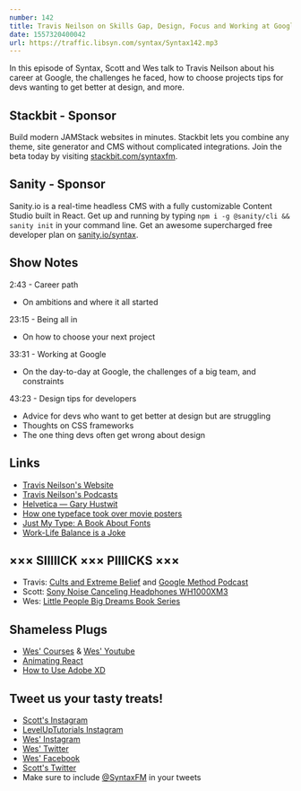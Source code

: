 ```yaml
---
number: 142
title: Travis Neilson on Skills Gap, Design, Focus and Working at Google
date: 1557320400042
url: https://traffic.libsyn.com/syntax/Syntax142.mp3
---
```


In this episode of Syntax, Scott and Wes talk to Travis Neilson about his career at Google, the challenges he faced, how to choose projects tips for devs wanting to get better at design, and more.

## Stackbit - Sponsor

Build modern JAMStack websites in minutes. Stackbit lets you combine any theme, site generator and CMS without complicated integrations. Join the beta today by visiting [stackbit.com/syntaxfm](https://www.stackbit.com/syntaxfm/).

## Sanity - Sponsor

Sanity.io is a real-time headless CMS with a fully customizable Content Studio built in React. Get up and running by typing `npm i -g @sanity/cli && sanity init` in your command line. Get an awesome supercharged free developer plan on [sanity.io/syntax](https://sanity.io/syntax?utm_source=syntax-fm&utm_campaign=syntax1). 

## Show Notes

2:43 - Career path

* On ambitions and where it all started

23:15 - Being all in

* On how to choose your next project

33:31 - Working at Google

* On the day-to-day at Google, the challenges of a big team, and constraints

43:23 - Design tips for developers

* Advice for devs who want to get better at design but are struggling
* Thoughts on CSS frameworks
* The one thing devs often get wrong about design

## Links
* [Travis Neilson's Website](http://travisneilson.com/)
* [Travis Neilson's Podcasts](http://travisneilson.com/podcasts/)
* [Helvetica — Gary Hustwit](https://www.amazon.com/Helvetica-David-Carson/dp/B079N3Y4C6)
* [How one typeface took over movie posters](https://www.youtube.com/watch?v=yI4shGV1EsM)
* [Just My Type: A Book About Fonts](https://www.amazon.com/Just-My-Type-About-Fonts/dp/1592407463)
* [Work-Life Balance is a Joke](https://us6.campaign-archive.com/?u=2abae111d44df144b3b3986bc&id=43066ab0cb&e=%5BUNIQID%5D)

## ××× SIIIIICK ××× PIIIICKS ×××
* Travis: [Cults and Extreme Belief](https://www.hulu.com/series/cults-and-extreme-belief-732b89b1-7af0-4bed-9a28-6ca51d2b1e69) and [Google Method Podcast](https://design.google/library/method-podcast-episode-1/)
* Scott: [Sony Noise Canceling Headphones WH1000XM3](https://amzn.to/2Gqc7Tt)
* Wes: [Little People Big Dreams Book Series](https://amzn.to/2DfA0Lk)

## Shameless Plugs
* [Wes' Courses](wesbos.com/courses) & [Wes' Youtube](https://www.youtube.com/user/wesbos)
* [Animating React](https://www.leveluptutorials.com/tutorials/animating-react)
* [How to Use Adobe XD](leveluptutorials.com/pro)

## Tweet us your tasty treats!
* [Scott's Instagram](https://www.instagram.com/stolinski/)
* [LevelUpTutorials Instagram](https://www.instagram.com/LevelUpTutorials/)
* [Wes' Instagram](https://www.instagram.com/wesbos/)
* [Wes' Twitter](https://twitter.com/wesbos)
* [Wes' Facebook](https://www.facebook.com/wesbos.developer)
* [Scott's Twitter](https://twitter.com/stolinski)
* Make sure to include [@SyntaxFM](https://twitter.com/SyntaxFM) in your tweets
